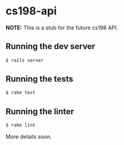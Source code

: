 # cs198-api

**NOTE:** This is a stub for the future cs198 API.

## Running the dev server

```bash
$ rails server
```

## Running the tests

```bash
$ rake test
```

## Running the linter

```bash
$ rake lint
```

More details soon.
